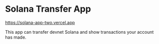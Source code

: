# Solana Transfer App

https://solana-app-two.vercel.app

This app can transfer devnet Solana and show transactions your account has made.
